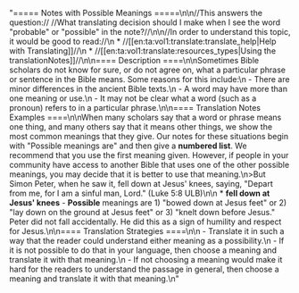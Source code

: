 "===== Notes with Possible Meanings =====\n\n//This answers the question:// //What translating decision should I make when I see the word \"probable\" or \"possible\" in the note?//\n\n//In order to understand this topic, it would be good to read://\n  * //[[en:ta:vol1:translate:translate_help|Help with Translating]]//\n  * //[[en:ta:vol1:translate:resources_types|Using the translationNotes]]//\n\n==== Description ====\n\nSometimes Bible scholars do not know for sure, or do not agree on, what a particular phrase or sentence in the Bible means. Some reasons for this include:\n  - There are minor differences in the ancient Bible texts.\n  - A word may have more than one meaning or use.\n  - It may not be clear what a word (such as a pronoun) refers to in a particular phrase.\n\n==== Translation Notes Examples ====\n\nWhen many scholars say that a word or phrase means one thing, and many others say that it means other things, we show the most common meanings that they give. Our notes for these situations begin with \"Possible meanings are\" and then give a **numbered list**. We recommend that you use the first meaning given. However, if people in your community have access to another Bible that uses one of the other possible meanings, you may decide that it is better to use that meaning.\n>But Simon Peter, when he saw it, fell down at Jesus' knees, saying, \"Depart from me, for I am a sinful man, Lord.\" (Luke 5:8 ULB)\n\n  * **fell down at Jesus' knees** - __Possible__  meanings are 1) \"bowed down at Jesus feet\" or 2) \"lay down on the ground at Jesus feet\" or 3) \"knelt down before Jesus.\" Peter did not fall accidentally. He did this as a sign of humility and respect for Jesus.\n\n==== Translation Strategies ====\n\n  - Translate it in such a way that the reader could understand either meaning as a possibility.\n  - If it is not possible to do that in your language, then choose a meaning and translate it with that meaning.\n  - If not choosing a meaning would make it hard for the readers to understand the passage in general, then choose a meaning and translate it with that meaning.\n"
